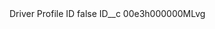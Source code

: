 <?xml version="1.0" encoding="UTF-8"?>
<CustomMetadata xmlns="http://soap.sforce.com/2006/04/metadata" xmlns:xsi="http://www.w3.org/2001/XMLSchema-instance" xmlns:xsd="http://www.w3.org/2001/XMLSchema">
    <label>Driver Profile ID</label>
    <protected>false</protected>
    <values>
        <field>ID__c</field>
        <value xsi:type="xsd:string">00e3h000000MLvg</value>
    </values>
</CustomMetadata>
